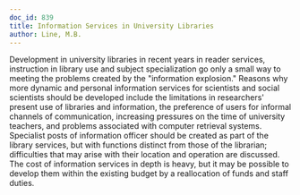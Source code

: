 ```yaml
---
doc_id: 839
title: Information Services in University Libraries
author: Line, M.B.
---
```


Development in university libraries in recent years in reader services,
instruction in library use and subject specialization go only a small way
to meeting the problems created by the "information explosion."  Reasons
why more dynamic and personal information services for scientists and
social scientists should be developed include the limitations in researchers'
present use of libraries and information, the preference of users for informal
channels of communication, increasing pressures on the time of university
teachers, and problems associated with computer retrieval systems.  Specialist
posts of information officer should be created as part of the library services,
but with functions distinct from those of the librarian; difficulties that
may arise with their location and operation are discussed.  The cost of
information services in depth is heavy, but it may be possible to develop
them within the existing budget by a reallocation of funds and staff duties.